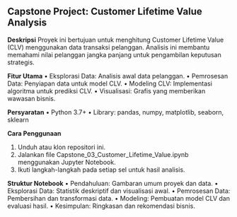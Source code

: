 **Capstone Project: Customer Lifetime Value Analysis**
---
**Deskripsi**
Proyek ini bertujuan untuk menghitung Customer Lifetime Value (CLV) menggunakan data transaksi pelanggan. Analisis ini membantu memahami nilai pelanggan jangka panjang untuk pengambilan keputusan strategis.

**Fitur Utama**
•	Eksplorasi Data: Analisis awal data pelanggan.
•	Pemrosesan Data: Penyiapan data untuk model CLV.
•	Modeling CLV: Implementasi algoritma untuk prediksi CLV.
•	Visualisasi: Grafis yang memberikan wawasan bisnis.

**Persyaratan**
•	Python 3.7+
•	Library: pandas, numpy, matplotlib, seaborn, sklearn

**Cara Penggunaan**
1.	Unduh atau klon repositori ini.
2.	Jalankan file Capstone_03_Customer_Lifetime_Value.ipynb menggunakan Jupyter Notebook.
3.	Ikuti langkah-langkah pada setiap sel untuk hasil analisis.

**Struktur Notebook**
•	Pendahuluan: Gambaran umum proyek dan data.
•	Eksplorasi Data: Statistik deskriptif dan visualisasi awal.
•	Pemrosesan Data: Pembersihan dan transformasi data.
•	Modeling: Pembuatan model CLV dan evaluasi hasil.
•	Kesimpulan: Ringkasan dan rekomendasi bisnis.
